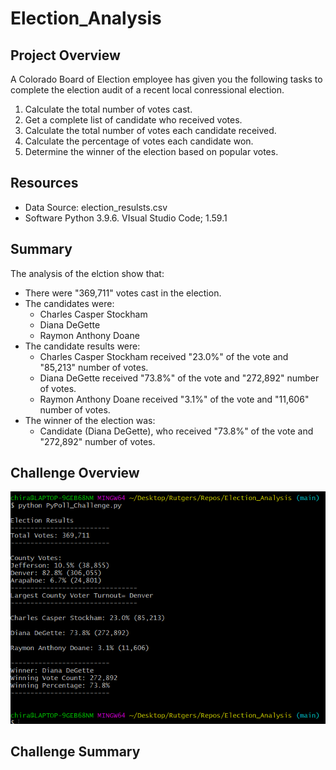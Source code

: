 # Election_Analysis

## Project Overview
A Colorado Board of Election employee has given you the following tasks to complete the election audit of a recent local conressional election.

1. Calculate the total number of votes cast. 
2. Get a complete list of candidate who received votes.
3. Calculate the total number of votes each candidate received. 
4. Calculate the percentage of votes each candidate won.
5. Determine the winner of the election based on popular votes.

## Resources
- Data Source: election_resulsts.csv
- Software Python 3.9.6. VIsual Studio Code; 1.59.1

## Summary
The analysis of the elction show that:
- There were "369,711" votes cast in the election. 
- The candidates were:
  - Charles Casper Stockham
  - Diana DeGette
  - Raymon Anthony Doane
- The candidate results were:
  - Charles Casper Stockham received "23.0%" of the vote and "85,213" number of votes.
  - Diana DeGette received "73.8%" of the vote and "272,892" number of votes.
  - Raymon Anthony Doane received "3.1%" of the vote and "11,606" number of votes.
- The winner of the election was:
  - Candidate (Diana DeGette), who received "73.8%" of the vote and "272,892" number of votes. 
 
 ## Challenge Overview
 
![](https://github.com/c3crocks/Election_Analysis/blob/main/Resources/Capture.PNG)
 ## Challenge Summary
